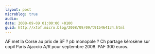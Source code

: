 ```yaml
---
layout: post
microblog: true
audio: 
date: 2008-09-09 01:00:00 +0100
guid: http://xtof.micro.blog/2008/09/09/t915464134.html
---
```

AF met la Corse au prix de SF ? pb monopole ? Ch partage kérosène sur copil Paris Ajaccio A/R pour septembre 2008. PAF 300 euros.
